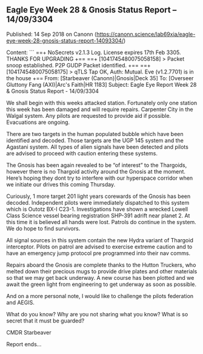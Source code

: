 ## Eagle Eye Week 28 &#038; Gnosis Status Report &#8211; 14/09/3304

Published: 14 Sep 2018 on Canonn (https://canonn.science/lab69xia/eagle-eye-week-28-gnosis-status-report-14093304/)

Content: ```
==+ NoSecrets v2.1.3 Log. License expires 17th Feb 3305. THANKS FOR UPGRADING +==
 ==+ [1041745480075058158] > Packet snoop established. P2P GUDP Packet identified. +==
 ==+ [1041745480075058175] > qTLS Tap OK, Auth: Mutual. Eve (v1.2.7701) is in the house +==
 From: [Starbeaver (Canonn)|Gnosis|Deck 35]
 To: [Overseer Gluttony Fang (AXI)|Arc's Faith|HR 1183]
 Subject: Eagle Eye Report Week 28 & Gnosis Status Report - 14/09/3304

We shall begin with this weeks attacked station. Fortunately only one station this week has been damaged and will require repairs. Carpenter City in the Walgal system. Any pilots are requested to provide aid if possible. Evacuations are ongoing.

There are two targets in the human populated bubble which have been identified and decoded. Those targets are the UGP 145 system and the Agastani system. All types of alien signals have been detected and pilots are advised to proceed with caution entering these systems. 

The Gnosis has been again revealed to be “of interest” to the Thargoids, however there is no Thargoid activity around the Gnosis at the moment. Here’s hoping they dont try to interfere with our hyperspace corridor when we initiate our drives this coming Thursday.

Curiously, 1 more target 201 light years corewards of the Gnosis has been decoded. Independent pilots were immediately dispatched to this system which is Outotz BX-I C23-1. Investigations have shown a wrecked Lowell Class Science vessel bearing registration SHP-391 adrift near planet 2. At this time it is believed all hands were lost. Patrols do continue in the system. We do hope to find survivors.

All signal sources in this system contain the new Hydra variant of Thargoid interceptor. Pilots on patrol are advised to exercise extreme caution and to have an emergency jump protocol pre programmed into their nav comms.

Repairs aboard the Gnosis are complete thanks to the Hutton Truckers, who melted down their precious mugs to provide drive plates and other materials so that we may get back underway. A new course has been plotted and we await the green light from engineering to get underway as soon as possible.

And on a more personal note, I would like to challenge the pilots federation and AEGIS.

What do you know? Why are you not sharing what you know? What is so secret that it must be guarded?

CMDR Starbeaver

Report ends...
```